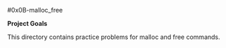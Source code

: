 #0x0B-malloc_free

**Project Goals**

This directory contains practice problems for malloc and free commands.